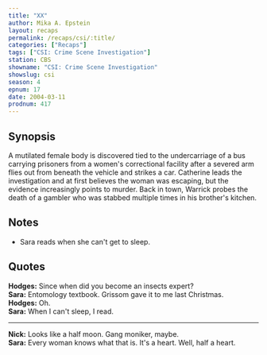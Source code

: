 ```yaml
---
title: "XX"
author: Mika A. Epstein
layout: recaps
permalink: /recaps/csi/:title/
categories: ["Recaps"]
tags: ["CSI: Crime Scene Investigation"]
station: CBS
showname: "CSI: Crime Scene Investigation"
showslug: csi
season: 4
epnum: 17
date: 2004-03-11
prodnum: 417
---
```


## Synopsis

A mutilated female body is discovered tied to the undercarriage of a bus carrying prisoners from a women's correctional facility after a severed arm flies out from beneath the vehicle and strikes a car. Catherine leads the investigation and at first believes the woman was escaping, but the evidence increasingly points to murder. Back in town, Warrick probes the death of a gambler who was stabbed multiple times in his brother's kitchen.

## Notes

* Sara reads when she can't get to sleep.

## Quotes

**Hodges:** Since when did you become an insects expert?\
**Sara:** Entomology textbook. Grissom gave it to me last Christmas.\
**Hodges:** Oh.\
**Sara:** When I can't sleep, I read.

- - -

**Nick:** Looks like a half moon. Gang moniker, maybe.\
**Sara:** Every woman knows what that is. It's a heart. Well, half a heart.
